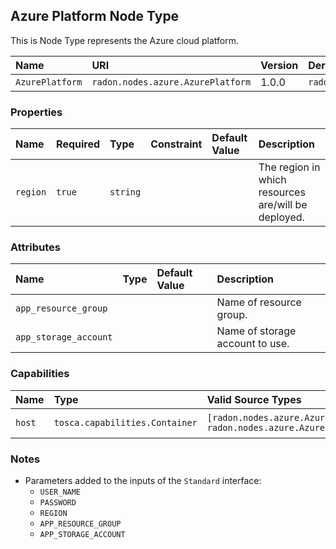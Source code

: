 ## Azure Platform Node Type

This is Node Type represents the Azure cloud platform.

| Name | URI | Version | Derived From |
|:---- |:--- |:------- |:------------ |
| `AzurePlatform` | `radon.nodes.azure.AzurePlatform` | 1.0.0 | `radon.nodes.abstract.CloudPlatform` |

### Properties

| Name | Required | Type | Constraint | Default Value | Description |
|:---- |:-------- |:---- |:---------- |:------------- |:----------- |
|`region`|`true`|`string`| | | The region in which resources are/will be deployed. |

### Attributes

| Name | Type | Default Value | Description |
|:---- |:---- |:------------- |:----------- |
|`app_resource_group`|  |  | Name of resource group. |
|`app_storage_account`|  |  | Name of storage account to use. |

### Capabilities

| Name | Type | Valid Source Types | Occurrences |
|:---- |:---- |:------------------ |:----------- |
|`host`|`tosca.capabilities.Container`| `[radon.nodes.azure.AzureFunction, radon.nodes.azure.AzureResource]`| [0, UNBOUNDED]|

### Notes

* Parameters added to the inputs of the `Standard` interface:
    * `USER_NAME`
    * `PASSWORD`
    * `REGION`
    * `APP_RESOURCE_GROUP`
    * `APP_STORAGE_ACCOUNT`

